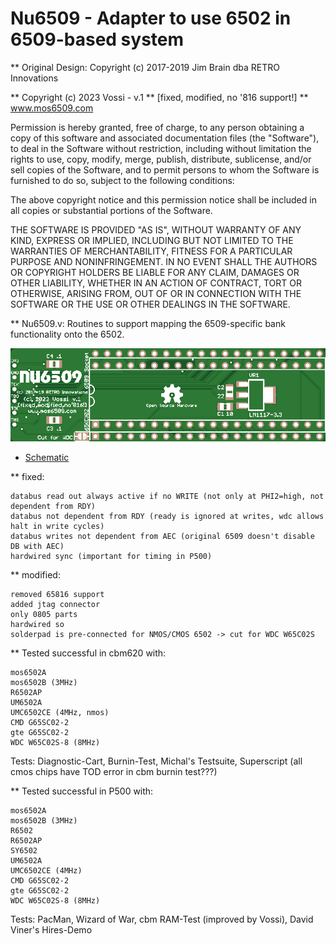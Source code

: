 # Nu6509 - Adapter to use 6502 in 6509-based system

** Original Design: Copyright (c) 2017-2019 Jim Brain dba RETRO Innovations

** Copyright (c) 2023 Vossi - v.1
** [fixed, modified, no '816 support!]
** www.mos6509.com

Permission is hereby granted, free of charge, to any person obtaining a copy
of this software and associated documentation files (the "Software"), to deal
in the Software without restriction, including without limitation the rights
to use, copy, modify, merge, publish, distribute, sublicense, and/or sell
copies of the Software, and to permit persons to whom the Software is
furnished to do so, subject to the following conditions:

The above copyright notice and this permission notice shall be included in all
copies or substantial portions of the Software.

THE SOFTWARE IS PROVIDED "AS IS", WITHOUT WARRANTY OF ANY KIND, EXPRESS OR
IMPLIED, INCLUDING BUT NOT LIMITED TO THE WARRANTIES OF MERCHANTABILITY,
FITNESS FOR A PARTICULAR PURPOSE AND NONINFRINGEMENT. IN NO EVENT SHALL THE
AUTHORS OR COPYRIGHT HOLDERS BE LIABLE FOR ANY CLAIM, DAMAGES OR OTHER
LIABILITY, WHETHER IN AN ACTION OF CONTRACT, TORT OR OTHERWISE, ARISING FROM,
OUT OF OR IN CONNECTION WITH THE SOFTWARE OR THE USE OR OTHER DEALINGS IN THE
SOFTWARE.

** Nu6509.v: Routines to support mapping the 6509-specific bank functionality onto the 6502.

![NU6509 photo](https://github.com/vossi1/nu6509/blob/master/nu6509_vossi_v1_pcb.png)
    
* [Schematic](https://github.com/vossi1/nu6509/blob/master/Nu6509_vossi_v1.png)

** fixed:

	databus read out always active if no WRITE (not only at PHI2=high, not dependent from RDY)
	databus not dependent from RDY (ready is ignored at writes, wdc allows halt in write cycles)
	databus writes not dependent from AEC (original 6509 doesn't disable DB with AEC)
	hardwired sync (important for timing in P500)

** modified:

	removed 65816 support
	added jtag connector
	only 0805 parts
	hardwired so
	solderpad is pre-connected for NMOS/CMOS 6502 -> cut for WDC W65C02S

** Tested successful in cbm620 with:

	mos6502A
	mos6502B (3MHz)
	R6502AP
	UM6502A
	UMC6502CE (4MHz, nmos)
	CMD G65SC02-2
	gte G65SC02-2
	WDC W65C02S-8 (8MHz)

Tests: Diagnostic-Cart, Burnin-Test, Michal's Testsuite, Superscript
	(all cmos chips have TOD error in cbm burnin test???)

** Tested successful in P500 with:

	mos6502A
	mos6502B (3MHz)
	R6502
	R6502AP
	SY6502
	UM6502A
	UMC6502CE (4MHz)
	CMD G65SC02-2
	gte G65SC02-2
	WDC W65C02S-8 (8MHz)

Tests: PacMan, Wizard of War, cbm RAM-Test (improved by Vossi), David Viner's Hires-Demo 